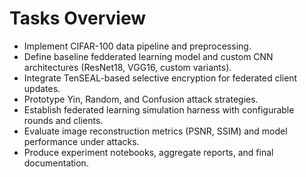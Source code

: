 # Tasks Overview

- Implement CIFAR-100 data pipeline and preprocessing.
- Define baseline fedderated learning model and custom CNN architectures (ResNet18, VGG16, custom variants).
- Integrate TenSEAL-based selective encryption for federated client updates.
- Prototype Yin, Random, and Confusion attack strategies.
- Establish federated learning simulation harness with configurable rounds and clients.
- Evaluate image reconstruction metrics (PSNR, SSIM) and model performance under attacks.
- Produce experiment notebooks, aggregate reports, and final documentation.